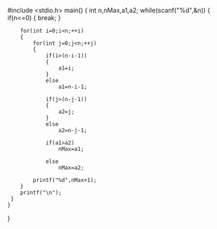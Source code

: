 #include <stdio.h>
main()
{
	int n,nMax,a1,a2; 
	while(scanf("%d",&n))
	{
		if(n<=0)
		{
			break;
		}
		
		for(int i=0;i<n;++i)
		{
			for(int j=0;j<n;++j)
			{
				if(i>(n-i-1))    
				{
					a1=i;
				}
				else
					a1=n-i-1;
				
				if(j>(n-j-1))
				{
					a2=j;
				}
        		else
        			a2=n-j-1;
				
				if(a1>a2)
					nMax=a1;
					
				else
					nMax=a2;
						
			printf("%d",nMax+1);
		}
		printf("\n");
	 } 
	}  
 } 
